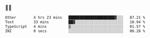 ### 👨‍💻

<!--START_SECTION:waka-->

```txt
Other        4 hrs 23 mins   █████████████████████▓░░░   87.21 %
Text         33 mins         ██▓░░░░░░░░░░░░░░░░░░░░░░   10.94 %
TypeScript   4 mins          ▒░░░░░░░░░░░░░░░░░░░░░░░░   01.57 %
INI          0 secs          ░░░░░░░░░░░░░░░░░░░░░░░░░   00.28 %
```

<!--END_SECTION:waka-->

